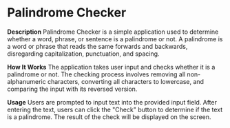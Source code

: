 <h1>Palindrome Checker</h1>

**Description**
Palindrome Checker is a simple application used to determine whether a word, phrase, or sentence is a palindrome or not. A palindrome is a word or phrase that reads the same forwards and backwards, disregarding capitalization, punctuation, and spacing.

**How It Works**
The application takes user input and checks whether it is a palindrome or not. The checking process involves removing all non-alphanumeric characters, converting all characters to lowercase, and comparing the input with its reversed version.

**Usage**
Users are prompted to input text into the provided input field.
After entering the text, users can click the "Check" button to determine if the text is a palindrome.
The result of the check will be displayed on the screen.
